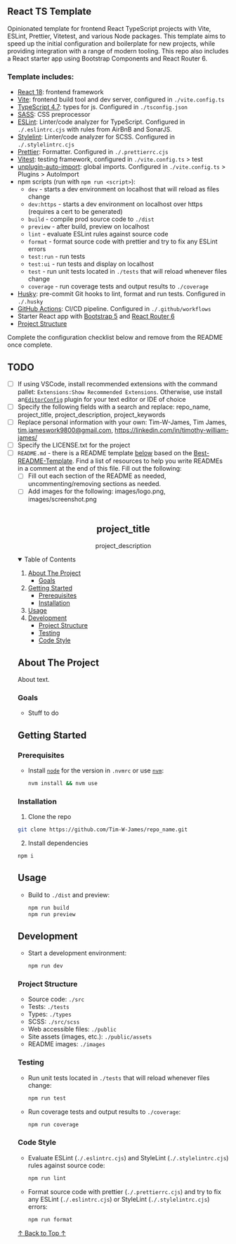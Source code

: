 ## React TS Template

Opinionated template for frontend React TypeScript projects with Vite, ESLint,
Prettier, Vitetest, and various Node packages. This template aims to speed up
the initial configuration and boilerplate for new projects, while providing
integration with a range of modern tooling. This repo also includes a React
starter app using Bootstrap Components and React Router 6.

### Template includes:

- [React 18](https://reactjs.org/docs/getting-started.html): frontend framework
- [Vite](https://vitejs.dev/config/): frontend build tool and dev server, configured in `./vite.config.ts`
- [TypeScript 4.7](https://www.typescriptlang.org/docs/handbook/tsconfig-json.html): types for js. Configured in `./tsconfig.json`
- [SASS](https://sass-lang.com/): CSS preprocessor
- [ESLint](https://eslint.org/docs/2.0.0/user-guide/configuring): Linter/code
  analyzer for TypeScript. Configured in `./.eslintrc.cjs` with
  rules from AirBnB and SonarJS.
- [Stylelint](https://stylelint.io/): Linter/code analyzer for SCSS. Configured in `./.stylelintrc.cjs`
- [Prettier](https://prettier.io/docs/en/configuration.html): Formatter. Configured in `./.prettierrc.cjs`
- [Vitest](https://vitest.dev/config/): testing framework, configured in `./vite.config.ts` > test
- [unplugin-auto-import](https://github.com/antfu/unplugin-auto-import#configuration): global imports. Configured in `./vite.config.ts` > Plugins > AutoImport
- npm scripts (run with `npm run <script>`):
  - `dev` - starts a dev environment on localhost that will reload as files change
  - `dev:https` - starts a dev environment on localhost over https (requires a
    cert to be generated)
  - `build` - compile prod source code to `./dist`
  - `preview` - after build, preview on localhost
  - `lint` - evaluate ESLint rules against source code
  - `format` - format source code with prettier and try to fix any ESLint errors
  - `test:run` - run tests
  - `test:ui` - run tests and display on localhost
  - `test` - run unit tests located in `./tests` that will reload whenever files change
  - `coverage` - run coverage tests and output results to `./coverage`
- [Husky](https://github.com/typicode/husky): pre-commit Git hooks to lint, format and run tests. Configured in `./.husky`
- [GitHub Actions](https://docs.github.com/en/actions): CI/CD pipeline. Configured in `./.github/workflows`
- Starter React app with [Bootstrap 5](https://react-bootstrap.github.io/getting-started/introduction/) and [React Router 6](https://reactrouter.com/docs/en/v6/getting-started/overview)
- <a href="#project-structure">Project Structure</a>

Complete the configuration checklist below and remove from the README once complete.

## TODO

- [ ] If using VSCode, install recommended extensions with the command pallet: `Extensions:Show Recommended Extensions`. Otherwise, use install an[`EditorConfig`](https://editorconfig.org/#download) plugin for your text editor or IDE of choice
- [ ] Specify the following fields with a search and replace:
      repo_name, project_title, project_description, project_keywords
- [ ] Replace personal information with your own:
      Tim-W-James, Tim James, tim.jameswork9800@gmail.com, https://linkedin.com/in/timothy-william-james/
- [ ] Specify the LICENSE.txt for the project
- [ ] `README.md` - there is a README template [below](#top) based on the [Best-README-Template](https://github.com/othneildrew/Best-README-Template). Find a list of resources to help you write READMEs in a comment at the end of this file. Fill out the following:
  - [ ] Fill out each section of the README as needed, uncommenting/removing sections as needed.
  - [ ] Add images for the following:
      images/logo.png, images/screenshot.png
  <!-- ! Use ESM where possible
       ! If you need to use CJS, see: https://www.typescriptlang.org/docs/handbook/esm-node.html
- [ ] Set the environment of the project:
  - ES Modules (import, export):
    - Add to `package.json`: `"type": "module"`
    - Add to `tsconfig.json`:
      - `"module": "ES6"`
      - `"moduleResolution" : "node`
      - `"lib": ["ES6", "DOM"]`
    - Add to `.eslintrc.cjs`: `"parserOptions": { "sourceType": "module" }`
  - Node CommonJS (require, exports):
    - Add to `package.json`: `"type": "commonjs"`
    - Add to `tsconfig.json`: `"module": "commonjs"`
    - Add to `.eslintrc.cjs`: `"parserOptions": { "sourceType": "script" }` -->
- [ ] Set the target ES version (ES6 - supported by most browsers, ESNext - latest):
  - `./.eslint.cjs`:
    - `"<target>": true`
    - `"ecmaVersion": <target>`
  - `./tsconfig.json`:
    - `"target": "<target>"`
    - `"module": "<target>"`
    - `"lib": ["<target>", "DOM"]`
  - Append `--target <target>` to the `package.json` build script
- [ ] Add any [global imports](https://github.com/antfu/unplugin-auto-import#configuration) to `vite.config.ts` > Plugins > AutoImport
- [ ] Do you want to commit package-lock? If not, add it to the `./.gitignore` and change the GitHub Action step "install dependencies" from `npm ci` to `npm i`. Also consider using [`yarn`](https://classic.yarnpkg.com/lang/en/docs/install/#debian-stable)
- [ ] Specify node version in the `.nvmrc`
- [ ] Specify formatting and editor configuration in `./.editorconfig`. Use the `./.prettierrc.cjs` for js specific rules that are not defined in `./.editorconfig`.
- [ ] Run: `npm ci` (or `yarn` if using [`yarn`](https://classic.yarnpkg.com/lang/en/docs/install/#debian-stable))
- [ ] Setup Git hooks (Husky): `npm run prepare`
- [ ] Add continuous deployment workflow to `./.github/workflows`
- [ ] Finally, remove/modify the sample code:
  - `./src/*`
  - `./tests/*`
  - `./public/assets/*`
  - `./index.html`
  - And any dependencies you don't need such as `react-router-dom`,
    `react-bootstrap` or `react-icons`

↑ Remove everything above once setup is complete. ↑

<!-- ! If you can read this comment, please preview this file with a markdown renderer -->

<!--
*** README forked from the Best-README-Template: https://github.com/othneildrew/Best-README-Template
*** Forked by Tim James: https://github.com/Tim-W-James/README-Template
***
*** See the TODO lists for project setup.
*** Find a list of resources for writing markdown, etc. at the end of this file.
-->

<!-- PROJECT SHIELDS -->
<!-- [![CI][ci-shield]][ci-url] -->
<!-- [![Release][release-shield]][release-url] -->
<!-- [![Last Commit][last-commit-shield]][last-commit-url] -->
<!-- [![Contributors][contributors-shield]][contributors-url] -->
<!-- [![Forks][forks-shield]][forks-url] -->
<!-- [![Stargazers][stars-shield]][stars-url] -->
<!-- [![Issues][issues-shield]][issues-url] -->
<!-- [![MIT License][license-shield]][license-url] -->
<!-- [![LinkedIn][linkedin-shield]][linkedin-url] -->

<!-- PROJECT LOGO -->
<br />
<p align="center">
  <a href="https://github.com/Tim-W-James/repo_name">
    <!-- <img src="images/logo.png" alt="Logo" width="80" height="80"> -->
  </a>

  <h2 align="center" id="top">project_title</h2>

  <p align="center">
    project_description
    <br />
<!--     <a href="https://github.com/Tim-W-James/repo_name"><strong>Explore the docs »</strong></a>
    <br />
    <br /> -->
<!--     <a href="https://github.com/Tim-W-James/repo_name">View Demo</a> -->
<!--     ·
    <a href="https://github.com/Tim-W-James/repo_name/issues">Report Bug</a> -->
<!--     ·
    <a href="https://github.com/Tim-W-James/repo_name/issues">Request Feature</a> -->
  </p>
</p>

<!-- TABLE OF CONTENTS -->
<details open="open">
  <summary>Table of Contents</summary>
  <ol>
    <li>
      <a href="#about-the-project">About The Project</a>
      <ul>
        <li><a href="#goals">Goals</a></li>
        <!-- <li><a href="#roadmap">Goals</a></li> -->
        <!-- <li><a href="#features">Features</a></li> -->
        <!-- <li><a href="#built-with">Built With</a></li> -->
      </ul>
    </li>
    <li>
      <a href="#getting-started">Getting Started</a>
      <ul>
        <li><a href="#prerequisites">Prerequisites</a></li>
        <li><a href="#installation">Installation</a></li>
      </ul>
    </li>
    <li>
        <a href="#usage">Usage</a>
        <ul>
          <!-- <li><a href="#example-usecases">Example Usecases</a></li> -->
        </ul>
    </li>
    <li>
        <a href="#development">Development</a>
        <ul>
          <li><a href="#project-structure">Project Structure</a></li>
          <li><a href="#testing">Testing</a></li>
          <li><a href="#code-style">Code Style</a></li>
        </ul>
    </li>
    <!-- <li><a href="#contributing">Contributing</a></li> -->
    <!-- <li><a href="#license">License</a></li> -->
    <!-- <li><a href="#contact">Contact</a></li> -->
    <!-- <li><a href="#acknowledgements">Acknowledgements</a></li> -->
  </ol>
</details>

<!-- ABOUT THE PROJECT -->

## About The Project

<!-- [![repo_name Screen Shot][product-screenshot]](https://example.com) -->

About text.

### Goals

- Stuff to do

<!-- ### Roadmap

See the [open issues](https://github.com/Tim-W-James/repo_name/issues) for a list of proposed features (and known issues). -->

<!-- ### Features

* -->

<!-- ### Built With

* []() -->

<!-- GETTING STARTED -->

## Getting Started

### Prerequisites

- Install [`node`](https://nodejs.org/en/) for the version in `.nvmrc` or use [`nvm`](https://github.com/nvm-sh/nvm):

  ```sh
  nvm install && nvm use
  ```

### Installation

1. Clone the repo

```sh
git clone https://github.com/Tim-W-James/repo_name.git
```

2. Install dependencies

```sh
npm i
```

<!-- USAGE -->

## Usage

- Build to `./dist` and preview:

  ```sh
  npm run build
  npm run preview
  ```

<!-- ### Example Usecases

Use this space to show useful examples of how a project can be used. Additional screenshots, code examples and demos work well in this space. You may also link to more resources.

_For more examples, please refer to the [Documentation](https://example.com)_ -->

<!-- DEVELOPMENT -->

## Development

- Start a development environment:

  ```sh
  npm run dev
  ```

### Project Structure

- Source code: `./src`
- Tests: `./tests`
- Types: `./types`
- SCSS: `./src/scss`
- Web accessible files: `./public`
- Site assets (images, etc.): `./public/assets`
- README images: `./images`

### Testing

- Run unit tests located in `./tests` that will reload whenever files change:

  ```sh
  npm run test
  ```

- Run coverage tests and output results to `./coverage`:

  ```sh
  npm run coverage
  ```

### Code Style

- Evaluate ESLint (`./.eslintrc.cjs`) and StyleLint (`./.stylelintrc.cjs`) rules against source code:

  ```sh
  npm run lint
  ```

- Format source code with prettier (`./.prettierrc.cjs`) and try to fix any
  ESLint (`./.eslintrc.cjs`) or StyleLint (`./.stylelintrc.cjs`) errors:

  ```sh
  npm run format
  ```

<!-- CONTRIBUTING -->
<!-- ## Contributing

Contributions are what make the open source community such an amazing place to learn, inspire, and create. Any contributions you make are **greatly appreciated**.

1. Fork the Project
2. Create your Feature Branch (`git checkout -b feature/AmazingFeature`)
3. Commit your Changes (`git commit -m 'Add some AmazingFeature'`)
4. Push to the Branch (`git push origin feature/AmazingFeature`)
5. Open a Pull Request -->

<!-- LICENSE -->
<!-- ## License

Distributed under the MIT License. See `LICENSE` for more information. -->

<!-- CONTACT -->
<!-- ## Contact

Email: [tim.jameswork9800@gmail.com](mailto:tim.jameswork9800@gmail.com "tim.jameswork9800@gmail.com")

Project Link: [https://github.com/Tim-W-James/repo_name](https://github.com/Tim-W-James/repo_name) -->

<!-- ACKNOWLEDGEMENTS -->
<!-- ## Acknowledgements

* []()
* []()
* []() -->

<a href="#top">↑ Back to Top ↑</a>

<!-- MARKDOWN LINKS & IMAGES -->
<!-- https://www.markdownguide.org/basic-syntax/#reference-style-links -->
<!-- Shields: https://shields.io -->
<!-- Icons: https://github.com/simple-icons/simple-icons/blob/develop/slugs.md -->

[ci-shield]: https://img.shields.io/github/workflow/status/Tim-W-James/repo_name/CI?style=for-the-badge&logo=githubactions&logoColor=white
[ci-url]: https://github.com/Tim-W-James/repo_name/actions
[release-shield]: https://img.shields.io/github/v/release/Tim-W-James/repo_name.svg?include_prereleases&style=for-the-badge
[release-url]: https://github.com/Tim-W-James/repo_name/releases
[last-commit-shield]: https://img.shields.io/github/last-commit/Tim-W-James/repo_name.svg?style=for-the-badge&logo=git&logoColor=white
[last-commit-url]: https://github.com/Tim-W-James/repo_name/commits/main
[contributors-shield]: https://img.shields.io/github/contributors/Tim-W-James/repo_name.svg?style=for-the-badge&logo=github&logoColor=white
[contributors-url]: https://github.com/Tim-W-James/repo_name/graphs/contributors
[forks-shield]: https://img.shields.io/github/forks/Tim-W-James/repo_name.svg?style=for-the-badge
[forks-url]: https://github.com/Tim-W-James/repo_name/network/members
[stars-shield]: https://img.shields.io/github/stars/Tim-W-James/repo_name.svg?style=for-the-badge
[stars-url]: https://github.com/Tim-W-James/repo_name/stargazers
[issues-shield]: https://img.shields.io/github/issues/Tim-W-James/repo_name.svg?style=for-the-badge
[issues-url]: https://github.com/Tim-W-James/repo_name/issues
[license-shield]: https://img.shields.io/github/license/Tim-W-James/repo_name.svg?style=for-the-badge
[license-url]: https://github.com/Tim-W-James/repo_name/blob/main/LICENSE.txt
[linkedin-shield]: https://img.shields.io/badge/-LinkedIn-black.svg?style=for-the-badge&logo=linkedin&colorB=555
[linkedin-url]: https://linkedin.com/in/timothy-william-james/
[product-screenshot]: images/screenshot.png

<!-- USEFUL LINKS FOR MARKDOWN
* https://github.com/Tim-W-James/blog/blob/master/Markdow-Cheatsheet.md
* https://www.markdownguide.org/basic-syntax
* https://www.webpagefx.com/tools/emoji-cheat-sheet
* https://shields.io
* https://github.com/simple-icons/simple-icons/blob/develop/slugs.md
* https://choosealicense.com
* https://pages.github.com
* https://daneden.github.io/animate.css
* https://connoratherton.com/loaders
* https://kenwheeler.github.io/slick
* https://github.com/cferdinandi/smooth-scroll
* http://leafo.net/sticky-kit
* http://jvectormap.com
* https://fontawesome.com -->
